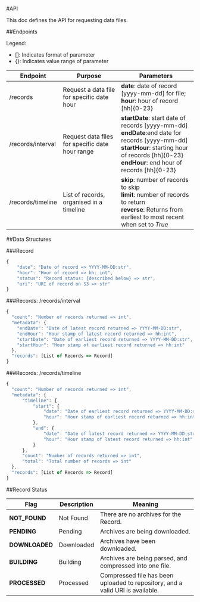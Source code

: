 #API

This doc defines the API for requesting data files.

##Endpoints

Legend:
  - []: Indicates format of parameter
  - {}: Indicates value range of parameter

|Endpoint|Purpose|Parameters|
|--------|-------|----------|
|/records|Request a data file for specific date hour|  **date**: date of record [yyyy-mm-dd] for file; <br/> **hour**: hour of record [hh]{0-23}|
|/records/interval|Request data files for specific  date hour range| **startDate**: start date of records [yyyy-mm-dd] <br/> **endDate**:end date for records [yyyy-mm-dd] <br/> **startHour**: starting hour of records [hh]{0-23}<br/> **endHour**: end hour of records [hh]{0-23}|
|/records/timeline|List of records, organised in a timeline|**skip**: number of records to skip <br/> **limit**: number of records to return <br/> **reverse**: Returns from earliest to most recent when set to *True*|

##Data Structures

###Record
```javascript
{
	"date": "Date of record => YYYY-MM-DD:str",
	"hour": "Hour of record => hh: int",
	"status": "Record status: {described below} => str",
	"uri": "URI of record on S3 => str"
}
```

###Records: /records/interval

```javascript
{
  "count": "Number of records returned => int",
  "metadata": {
    "endDate": "Date of latest record returned => YYYY-MM-DD:str",
    "endHour": "Hour stamp of latest record returned => hh:int",
    "startDate": "Date of earliest record returned => YYYY-MM-DD:str",
    "startHour": "Hour stamp of earliest record returned => hh:int"
  },
  "records": [List of Records => Record]
}
```

###Records: /records/timeline

```javascript
{
  "count": "Number of records returned => int",
  "metadata": {
	  "timeline": {
		  "start": {
			  "date": "Date of earliest record returned => YYYY-MM-DD:str",
			  "hour": "Hour stamp of earliest record returned => hh:int"
		  },
		  "end": {
			  "date": "Date of latest record returned => YYYY-MM-DD:str",
			  "hour": "Hour stamp of latest record returned => hh:int"		  
		  }
	  },
	  "count": "Number of records returned => int",
	  "total": "Total number of records => int"
  },
  "records": [List of Records => Record]
}
```

##Record Status

|Flag|Description|Meaning|
|-----|--------------|----------|
|**NOT_FOUND**|Not Found|There are no archives for the Record.|
|**PENDING**|Pending|Archives are being downloaded.|
|**DOWNLOADED**|Downloaded|Archives have been downloaded.|
|**BUILDING**|Building|Archives are being parsed, and compressed into one file.|
|**PROCESSED**|Processed|Compressed file has been uploaded to repository, and a valid URI is available.|